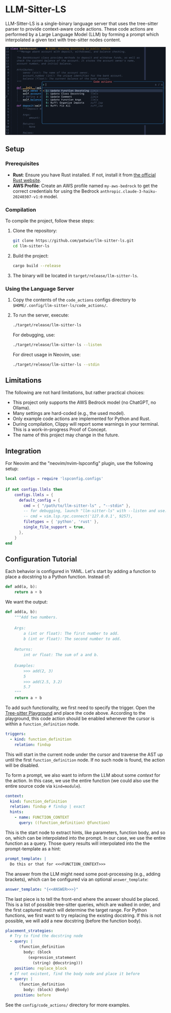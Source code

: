 # LLM-Sitter-LS

LLM-Sitter-LS is a single-binary language server that uses the tree-sitter
parser to provide context-aware code actions. These code actions are performed
by a Large Language Model (LLM) by forming a prompt which interpolated a given
text with tree-sitter nodes content.

![LLM-Sitter-LS Preview](.github/preview.png)

## Setup

### Prerequisites

- **Rust**: Ensure you have Rust installed. If not, install it from [the
  official Rust website](https://www.rust-lang.org/tools/install).
- **AWS Profile**: Create an AWS profile named `my-aws-bedrock` to get the
  correct credentials for using the Bedrock
  `anthropic.claude-3-haiku-20240307-v1:0` model.

### Compilation

To compile the project, follow these steps:

1. Clone the repository:

   ```sh
   git clone https://github.com/patwie/llm-sitter-ls.git
   cd llm-sitter-ls
   ```

2. Build the project:

   ```sh
   cargo build --release
   ```

3. The binary will be located in `target/release/llm-sitter-ls`.

### Using the Language Server

1. Copy the contents of the `code_actions` configs directory to
   `$HOME/.config/llm-sitter-ls/code_actions/`.

2. To run the server, execute:

   ```sh
   ./target/release/llm-sitter-ls
   ```

   For debugging, use:

   ```sh
   ./target/release/llm-sitter-ls --listen
   ```

   For direct usage in Neovim, use:

   ```sh
   ./target/release/llm-sitter-ls --stdin
   ```

## Limitations

The following are not hard limitations, but rather practical choices:

- This project only supports the AWS Bedrock model (no ChatGPT, no Ollama).
- Many settings are hard-coded (e.g., the used model).
- Only example code actions are implemented for Python and Rust.
- During compilation, Clippy will report some warnings in your terminal. This
  is a work-in-progress Proof of Concept.
- The name of this project may change in the future.

## Integration

For Neovim and the "neovim/nvim-lspconfig" plugin, use the following setup:

```lua
local configs = require 'lspconfig.configs'

if not configs.llmls then
    configs.llmls = {
      default_config = {
        cmd = { "/path/to/llm-sitter-ls" , "--stdin" },
        -- for debugging, launch "llm-sitter-ls" with --listen and use:
        -- cmd = vim.lsp.rpc.connect('127.0.0.1', 9257),
        filetypes = { 'python', 'rust' },
        single_file_support = true,
      },
    }
end
```

## Configuration Tutorial

Each behavior is configured in YAML. Let's start by adding a function to place
a docstring to a Python function. Instead of:

```python
def add(a, b):
    return a + b
```

We want the output:

```python
def add(a, b):
    """Add two numbers.

    Args:
        a (int or float): The first number to add.
        b (int or float): The second number to add.

    Returns:
        int or float: The sum of a and b.

    Examples:
        >>> add(2, 3)
        5
        >>> add(2.5, 3.2)
        5.7
    """
    return a + b
```

To add such functionality, we first need to specify the trigger. Open the
[Tree-sitter Playground](https://tree-sitter.github.io/tree-sitter/playground)
and place the code above. According to the playground, this code action should
be enabled whenever the cursor is within a `function_definition` node.

```yaml
triggers:
  - kind: function_definition
    relation: findup
```

This will start in the current node under the cursor and traverse the AST up
until the first `function_definition` node. If no such node is found, the
action will be disabled.

To form a prompt, we also want to inform the LLM about some _context_ for the
action. In this case, we use the entire function (we could also use the entire
source code via `kind=module`).

```yaml
context:
  kind: function_definition
  relation: findup # findup | exact
  hints:
    - name: FUNCTION_CONTEXT
      query: ((function_definition) @function)
```

This is the start node to extract hints, like parameters, function body, and so
on, which can be interpolated into the prompt. In our case, we use the entire
function as a query. Those query results will interpolated into the the
prompt-template as a hint:

```yaml
prompt_template: |
  Do this or that for <<<FUNCTION_CONTEXT>>>
```

The answer from the LLM might need some post-processing (e.g., adding
brackets), which can be configured via an optional `answer_template`:

```yaml
answer_template: "{<<ANSWER>>>}"
```

The last piece is to tell the front-end where the answer should be placed. This
is a list of possible tree-sitter queries, which are walked in order, and
the first captured match will determine the target range. For Python functions,
we first want to try replacing the existing docstring. If this is not possible,
we will add a new docstring (before the function body).

```yaml
placement_strategies:
  # Try to find the docstring node
  - query: |
      (function_definition
        body: (block
          (expression_statement
            (string) @docstring)))
    position: replace_block
  # If not existent, find the body node and place it before
  - query: |
      (function_definition
        body: (block) @body)
    position: before
```

See the `config/code_actions/` directory for more examples.
